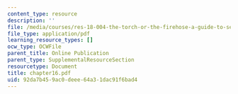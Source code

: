 ```yaml
---
content_type: resource
description: ''
file: /media/courses/res-18-004-the-torch-or-the-firehose-a-guide-to-section-teaching-spring-2009/92da7b459ac0deee64a31dac91f6bad4_chapter16.pdf
file_type: application/pdf
learning_resource_types: []
ocw_type: OCWFile
parent_title: Online Publication
parent_type: SupplementalResourceSection
resourcetype: Document
title: chapter16.pdf
uid: 92da7b45-9ac0-deee-64a3-1dac91f6bad4
---
```

